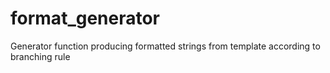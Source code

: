 # format_generator
Generator function producing formatted strings from template according to branching rule
